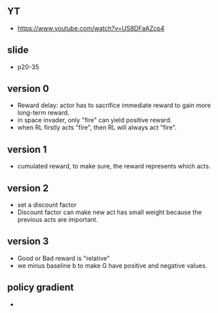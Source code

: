 ## YT  
  * https://www.youtube.com/watch?v=US8DFaAZcp4  

## slide  
  * p20-35  

## version 0  
  * Reward delay: actor has to sacrifice immediate reward to gain more long-term reward.  
  * in space invader, only "fire" can yield positive reward.  
  * when RL firstly acts "fire", then RL will always act "fire".  

## version 1  
  * cumulated reward, to make sure, the reward represents which acts.  

## version 2  
  * set a discount factor  
  * Discount factor can make new act has small weight because the previous acts are important.  

## version 3  
  * Good or Bad reward is "relative"  
  * we minus baseline b to make G have positive and negative values.  

## policy gradient  
  * 
